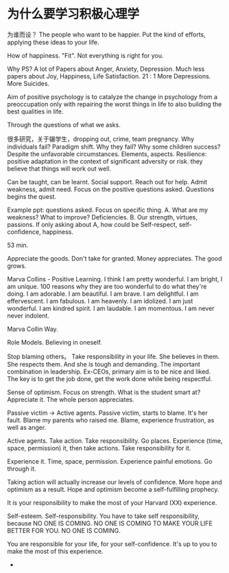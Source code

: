 # 为什么要学习积极心理学

为谁而设？ The people who want to be happier.
Put the kind of efforts, applying these ideas to your life.

How of happiness. "Fit".
Not everything is right for you.

Why PS?
A lot of Papers about Anger, Anxiety, Depression.
Much less papers about Joy, Happiness, Life Satisfaction. 21 : 1
More Depressions. More Suicides.

Aim of positive psychology is to catalyze the change in psychology from
a preoccupation only with repairing the worst things in life to
also building the best qualities in life.

Through the questions of what we asks.

很多研究，关于辍学生，dropping out, crime, team pregnancy. Why individuals fail?
Paradigm shift.
Why they fail? Why some children success? Despite the unfavorable circumstances.
Elements, aspects.
Resilience: positive adaptation in the context of significant adversity or risk.
they believe that things will work out well.

Can be taught, can be learnt.
Social support. Reach out for help. Admit weakness, admit need.
Focus on the positive questions asked. Questions begins the quest.

Example ppt: questions asked.
Focus on specific thing.
A. What are my weakness? What to improve? Deficiencies.
B. Our strength, virtues, passions.
If only asking about A, how could be Self-respect, self-confidence, happiness.

53 min.

Appreciate the goods. Don't take for granted.
Money appreciates. The good grows.

Marva Collins - Positive Learning.
I think I am pretty wonderful. I am bright, I am unique.
100 reasons why they are too wonderful to do what they're doing.
I am adorable. I am beautiful. I am brave. I am delightful.
I am effervescent. I am fabulous. I am heavenly. I am idolized.
I am just wonderful. I am kindred spirit. I am laudable. I am momentous.
I am never never indolent.

Marva Collin Way.

Role Models.
Believing in oneself.

Stop blaming others。 Take responsibility in your life.
She believes in them. She respects them. And she is tough and demanding.
The important combination in leadership.
Ex-CEOs, primary aim is to be nice and liked.
The key is to get the job done, get the work done while being respectful.

Sense of optimism. Focus on strength.
What is the student smart at? Appreciate it. The whole person appreciates.

Passive victim -> Active agents.
Passive victim, starts to blame. It's her fault. Blame my parents who raised me.
Blame, experience frustration, as well as anger.

Active agents. Take action. Take responsibility.
Go places. Experience (time, space, permission) it, then take actions.
Take responsibility for it.

Experience it. Time, space, permission. Experience painful emotions.
Go through it.

Taking action will actually increase our levels of confidence.
More hope and optimism as a result.
Hope and optimism become a self-fulfilling prophecy.

It is your responsibility to make the most of your Harvard (XX) experience.

Self-esteem. Self-responsibility.
You have to take self responsibility, because NO ONE IS COMING.
NO ONE IS COMING TO MAKE YOUR LIFE BETTER FOR YOU.
NO ONE IS COMING.

You are responsible for your life, for your self-confidence.
It's up to you to make the most of this experience.

-
